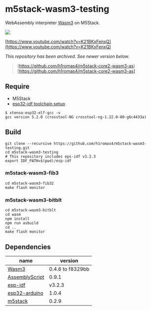 # m5stack-wasm3-testing

WebAssembly interpreter [Wasm3](https://github.com/wasm3/wasm3) on M5Stack.

![](https://github.com/h1romas4/m5stack-wasm3-testing/blob/master/docs/images/m5stack-wasm3-02.jpg)

[https://www.youtube.com/watch?v=K21BKxFenxQ](https://www.youtube.com/watch?v=K21BKxFenxQ)

*This repository has been archived. See newer version below.*

> (https://github.com/h1romas4/m5stack-core2-wasm3-as)[https://github.com/h1romas4/m5stack-core2-wasm3-as]

## Require

* M5Stack
* [esp32-idf toolchain setup](https://docs.espressif.com/projects/esp-idf/en/stable/get-started/index.html#setup-toolchain)

```
$ xtensa-esp32-elf-gcc -v
gcc version 5.2.0 (crosstool-NG crosstool-ng-1.22.0-80-g6c4433a)
```

## Build

```
git clone --recursive https://github.com/h1romas4/m5stack-wasm3-testing.git
cd m5stack-wasm3-testing
# This repository includes eps-idf v3.2.3
export IDF_PATH=$(pwd)/esp-idf
```

### m5stack-wasm3-fib3

```
cd m5stack-wasm3-fib32
make flash monitor
```

### m5stack-wasm3-bitblt

```
cd m5stack-wasm3-bitblt
cd wasm
npm install
npm run asbuild
cd ..
make flash monitor
```

## Dependencies

|name|version|
|-|-|
|[Wasm3](https://github.com/wasm3/wasm3)|0.4.6 to f8329bb|
|[AssemblyScript](https://github.com/AssemblyScript/assemblyscript)|0.9.1|
|[esp-idf](https://docs.espressif.com/projects/esp-idf/en/v3.2.3/get-started/index.html)|v3.2.3|
|[esp32-arduino](https://github.com/espressif/arduino-esp32)|1.0.4|
|[m5stack](https://github.com/m5stack/M5Stack)|0.2.9|
